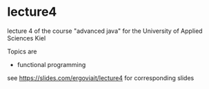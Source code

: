 # lecture4
lecture 4 of the course "advanced java" for the University of Applied Sciences Kiel

Topics are
* functional programming

see https://slides.com/ergoviait/lecture4 for corresponding slides
